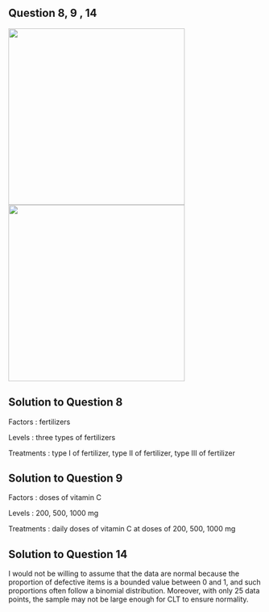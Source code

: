 ## Question 8, 9 , 14
<img src = "https://github.com/user-attachments/assets/5137ba3f-16f2-40ab-8b3a-79c28dc08bf4" width = "350">
<img src = "https://github.com/user-attachments/assets/047143f2-f170-4a73-8f81-2d9e19767b6f" width = "350">

## Solution to Question 8
Factors : fertilizers

Levels : three types of fertilizers

Treatments : type I of fertilizer, type II of fertilizer, type III of fertilizer

## Solution to Question 9
Factors : doses of vitamin C

Levels : 200, 500, 1000 mg

Treatments : daily doses of vitamin C at doses of 200, 500, 1000 mg

## Solution to Question 14
I would not be willing to assume that the data are normal because the proportion of defective items is a bounded value between 0 and 1, and such proportions often follow a binomial distribution. Moreover, with only 25 data points, the sample may not be large enough for CLT to ensure normality.
